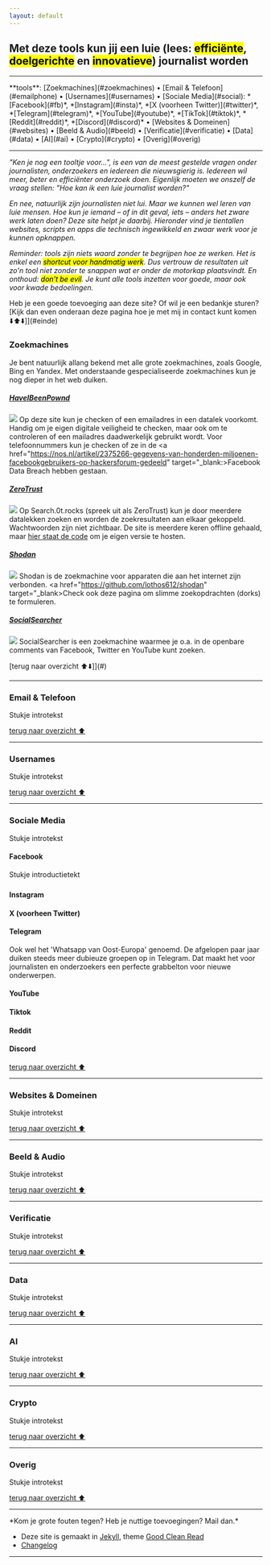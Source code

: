 ```yaml
---
layout: default
---
```


## Met deze tools kun jij een luie (lees: <mark>efficiënte</mark>, <mark>doelgerichte</mark> en <mark>innovatieve</mark>) journalist worden

<hr>
**tools**: [Zoekmachines](#zoekmachines) • [Email & Telefoon](#emailphone) • [Usernames](#usernames) • [Sociale Media](#social):  *[Facebook](#fb)*, *[Instagram](#insta)*, *[X (voorheen Twitter)](#twitter)*, *[Telegram](#telegram)*, *[YouTube](#youtube)*, *[TikTok](#tiktok)*, *[Reddit](#reddit)*, *[Discord](#discord)* • [Websites & Domeinen](#websites) • [Beeld & Audio](#beeld) • [Verificatie](#verificatie) • [Data](#data) • [AI](#ai) • [Crypto](#crypto) • [Overig](#overig)
<hr>

*"Ken je nog een tooltje voor...", is een van de meest gestelde vragen onder journalisten, onderzoekers en iedereen die nieuwsgierig is. Iedereen wil meer, beter en efficiënter onderzoek doen. Eigenlijk moeten we onszelf de vraag stellen: "Hoe kan ik een luie journalist worden?"*

*En nee, natuurlijk zijn journalisten niet lui. Maar we kunnen wel leren van luie mensen. Hoe kun je iemand – of in dit geval, iets – anders het zware werk laten doen? Deze site helpt je daarbij. Hieronder vind je tientallen websites, scripts en apps die technisch ingewikkeld en zwaar werk voor je kunnen opknappen.*

*Reminder: tools zijn niets waard zonder te begrijpen hoe ze werken. Het is enkel een <mark>shortcut voor handmatig werk</mark>. Dus vertrouw de resultaten uit zo'n tool niet zonder te snappen wat er onder de motorkap plaatsvindt. En onthoud: <mark>don't be evil</mark>. Je kunt alle tools inzetten voor goede, maar ook voor kwade bedoelingen.*

Heb je een goede toevoeging aan deze site? Of wil je een bedankje sturen? [Kijk dan even onderaan deze pagina hoe je met mij in contact kunt komen ⬇️⬆⬇️]](#einde)

### <a id="zoekmachines"></a><i class="fa fa-search" aria-hidden="true"></i> Zoekmachines
Je bent natuurlijk allang bekend met alle grote zoekmachines, zoals Google, Bing en Yandex. Met onderstaande gespecialiseerde zoekmachines kun je nog dieper in het web duiken.

##### <a href="https://haveibeenpwned.com/" target="_blank">HaveIBeenPownd</a>
<a href="https://haveibeenpwned.com/" target="_blank">![](/images/pownd.png)</a>
Op deze site kun je checken of een emailadres in een datalek voorkomt. Handig om je eigen digitale veiligheid te checken, maar ook om te controleren of een mailadres daadwerkelijk gebruikt wordt. Voor telefoonnummers kun je checken of ze in de <a href="https://nos.nl/artikel/2375266-gegevens-van-honderden-miljoenen-facebookgebruikers-op-hackersforum-gedeeld" target="_blank:>Facebook Data Breach</a> hebben gestaan.

##### <a href="https://search.0t.rocks/" target="_blank">ZeroTrust</a>
<a href="https://search.0t.rocks" target="_blank">![](/images/zerotrust.png)</a>
Op Search.0t.rocks (spreek uit als ZeroTrust) kun je door meerdere datalekken zoeken en worden de zoekresultaten aan elkaar gekoppeld. Wachtwoorden zijn niet zichtbaar. De site is meerdere keren offline gehaald, maar <a href="https://github.com/MiyakoYakota/search.0t.rocks" target="_blank">hier staat de code</a> om je eigen versie te hosten.

##### <a href="https://www.shodan.io/" target="_blank">Shodan</a>
<a href="https://www.shodan.io/" target="_blank">![](/images/shodan.png)</a>
Shodan is de zoekmachine voor apparaten die aan het internet zijn verbonden. <a href="https://github.com/lothos612/shodan" target="_blank>Check ook deze pagina</a> om slimme zoekopdrachten (dorks) te formuleren.

##### <a href="https://www.social-searcher.com/" target="_blank">SocialSearcher</a>
<a href="https://www.social-searcher.com/" target="_blank">![](/images/socialsearcher.png)</a>
SocialSearcher is een zoekmachine waarmee je o.a. in de openbare comments van Facebook, Twitter en YouTube kunt zoeken.

[terug naar overzicht ⬆⬇️]](#)
<hr>

### <a id="emailphone"></a><i class="fa fa-envelope" aria-hidden="true"></i> Email & Telefoon
Stukje introtekst


[terug naar overzicht ⬆](#)
<hr>

### <a id="usernames"></a><i class="fa fa-user" aria-hidden="true"></i> Usernames
Stukje introtekst

[terug naar overzicht ⬆](#)
<hr>


### <a id="social"></a><i class="fa fa-share" aria-hidden="true"></i> Sociale Media
Stukje introtekst

#### <a id="fb"></a>Facebook
Stukje introductietekt

#####

#####

#####

#### <a id="insta"></a>Instagram

#### <a id="twitter"></a>X (voorheen Twitter)

#### <a id="telegram"></a>Telegram
Ook wel het 'Whatsapp van Oost-Europa' genoemd. De afgelopen paar jaar duiken steeds meer dubieuze groepen op in Telegram. Dat maakt het voor journalisten en onderzoekers een perfecte grabbelton voor nieuwe onderwerpen.

#### <a id="youtube"></a>YouTube

#### <a id="tiktok"></a>Tiktok

#### <a id="reddit"></a>Reddit

#### <a id="discord"></a>Discord


[terug naar overzicht ⬆](#)
<hr>

### <a id="websites"></a><i class="fa fa-globe" aria-hidden="true"></i> Websites & Domeinen
Stukje introtekst

[terug naar overzicht ⬆](#)
<hr>

### <a id="beeld"></a><i class="fa fa-video-camera" aria-hidden="true"></i> Beeld & Audio
Stukje introtekst

[terug naar overzicht ⬆](#)
<hr>

### <a id="verificatie"></a><i class="fa fa-check" aria-hidden="true"></i> Verificatie
Stukje introtekst

[terug naar overzicht ⬆](#)
<hr>

### <a id="data"></a><i class="fa fa-table" aria-hidden="true"></i> Data
Stukje introtekst

[terug naar overzicht ⬆](#)
<hr>

### <a id="ai"></a><i class="fa fa-lightbulb-o" aria-hidden="true"></i> AI
Stukje introtekst

[terug naar overzicht ⬆](#)
<hr>

### <a id="crypto"></a><i class="fa fa-btc" aria-hidden="true"></i> Crypto
Stukje introtekst

[terug naar overzicht ⬆](#)
<hr>

### <a id="overig"></a><i class="fa fa-archive" aria-hidden="true"></i> Overig
Stukje introtekst

[terug naar overzicht ⬆](#)
<hr>
<a id="einde"></a>
*Kom je grote fouten tegen? Heb je nuttige toevoegingen? Mail dan.*

* Deze site is gemaakt in [Jekyll](https://jekyllrb.com/), theme [Good Clean Read](https://github.com/adueck/good-clean-read)
* [Changelog](https://raw.githubusercontent.com/jerryvermanenpointer/luiejournalist/master/changelog.md)

<hr>
